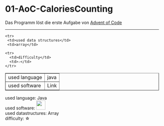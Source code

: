 # 01-AoC-CaloriesCounting

Das Programm löst die erste Aufgabe von  <a href="https://adventofcode.com/2022">Advent of Code</a><br>
<hr>

<table border="1">
  <tr>
    <td>used language</td>
    <td>java</td>
  </tr>
    
  <tr>
    <td>used software</td>
    <td>Link</td>
  </tr> 
  
    <tr>
     <td>used data structures</td>
     <td>array</td>
   </tr> 
  
    <tr>
      <td>difficulty</td>
      <td>☆</td>
    </tr> 
</table>  
used language: Java <br>
used software: <a href="https://www.bluej.org/"><img src="https://www.bluej.org/bluej-icon-256-2x.png" width="30px"></a>
<br>
used datastructures: Array <br>
difficulty: ☆ 
